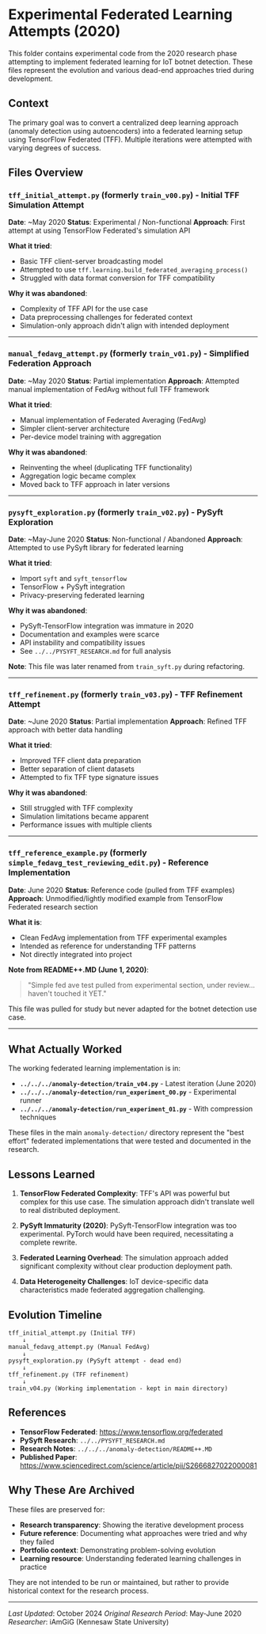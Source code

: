 # Experimental Federated Learning Attempts (2020)

This folder contains experimental code from the 2020 research phase attempting to implement federated learning for IoT botnet detection. These files represent the evolution and various dead-end approaches tried during development.

## Context

The primary goal was to convert a centralized deep learning approach (anomaly detection using autoencoders) into a federated learning setup using TensorFlow Federated (TFF). Multiple iterations were attempted with varying degrees of success.

## Files Overview

### `tff_initial_attempt.py` (formerly `train_v00.py`) - Initial TFF Simulation Attempt
**Date**: ~May 2020
**Status**: Experimental / Non-functional
**Approach**: First attempt at using TensorFlow Federated's simulation API

**What it tried**:
- Basic TFF client-server broadcasting model
- Attempted to use `tff.learning.build_federated_averaging_process()`
- Struggled with data format conversion for TFF compatibility

**Why it was abandoned**:
- Complexity of TFF API for the use case
- Data preprocessing challenges for federated context
- Simulation-only approach didn't align with intended deployment

---

### `manual_fedavg_attempt.py` (formerly `train_v01.py`) - Simplified Federation Approach
**Date**: ~May 2020
**Status**: Partial implementation
**Approach**: Attempted manual implementation of FedAvg without full TFF framework

**What it tried**:
- Manual implementation of Federated Averaging (FedAvg)
- Simpler client-server architecture
- Per-device model training with aggregation

**Why it was abandoned**:
- Reinventing the wheel (duplicating TFF functionality)
- Aggregation logic became complex
- Moved back to TFF approach in later versions

---

### `pysyft_exploration.py` (formerly `train_v02.py`) - PySyft Exploration
**Date**: ~May-June 2020
**Status**: Non-functional / Abandoned
**Approach**: Attempted to use PySyft library for federated learning

**What it tried**:
- Import `syft` and `syft_tensorflow`
- TensorFlow + PySyft integration
- Privacy-preserving federated learning

**Why it was abandoned**:
- PySyft-TensorFlow integration was immature in 2020
- Documentation and examples were scarce
- API instability and compatibility issues
- See `../../PYSYFT_RESEARCH.md` for full analysis

**Note**: This file was later renamed from `train_syft.py` during refactoring.

---

### `tff_refinement.py` (formerly `train_v03.py`) - TFF Refinement Attempt
**Date**: ~June 2020
**Status**: Partial implementation
**Approach**: Refined TFF approach with better data handling

**What it tried**:
- Improved TFF client data preparation
- Better separation of client datasets
- Attempted to fix TFF type signature issues

**Why it was abandoned**:
- Still struggled with TFF complexity
- Simulation limitations became apparent
- Performance issues with multiple clients

---

### `tff_reference_example.py` (formerly `simple_fedavg_test_reviewing_edit.py`) - Reference Implementation
**Date**: June 2020
**Status**: Reference code (pulled from TFF examples)
**Approach**: Unmodified/lightly modified example from TensorFlow Federated research section

**What it is**:
- Clean FedAvg implementation from TFF experimental examples
- Intended as reference for understanding TFF patterns
- Not directly integrated into project

**Note from README++.MD (June 1, 2020)**:
> "Simple fed ave test pulled from experimental section, under review... haven't touched it YET."

This file was pulled for study but never adapted for the botnet detection use case.

---

## What Actually Worked

The working federated learning implementation is in:
- **`../../../anomaly-detection/train_v04.py`** - Latest iteration (June 2020)
- **`../../../anomaly-detection/run_experiment_00.py`** - Experimental runner
- **`../../../anomaly-detection/run_experiment_01.py`** - With compression techniques

These files in the main `anomaly-detection/` directory represent the "best effort" federated implementations that were tested and documented in the research.

## Lessons Learned

1. **TensorFlow Federated Complexity**: TFF's API was powerful but complex for this use case. The simulation approach didn't translate well to real distributed deployment.

2. **PySyft Immaturity (2020)**: PySyft-TensorFlow integration was too experimental. PyTorch would have been required, necessitating a complete rewrite.

3. **Federated Learning Overhead**: The simulation approach added significant complexity without clear production deployment path.

4. **Data Heterogeneity Challenges**: IoT device-specific data characteristics made federated aggregation challenging.

## Evolution Timeline

```
tff_initial_attempt.py (Initial TFF)
    ↓
manual_fedavg_attempt.py (Manual FedAvg)
    ↓
pysyft_exploration.py (PySyft attempt - dead end)
    ↓
tff_refinement.py (TFF refinement)
    ↓
train_v04.py (Working implementation - kept in main directory)
```

## References

- **TensorFlow Federated**: https://www.tensorflow.org/federated
- **PySyft Research**: `../../PYSYFT_RESEARCH.md`
- **Research Notes**: `../../../anomaly-detection/README++.MD`
- **Published Paper**: https://www.sciencedirect.com/science/article/pii/S2666827022000081

## Why These Are Archived

These files are preserved for:
- **Research transparency**: Showing the iterative development process
- **Future reference**: Documenting what approaches were tried and why they failed
- **Portfolio context**: Demonstrating problem-solving evolution
- **Learning resource**: Understanding federated learning challenges in practice

They are not intended to be run or maintained, but rather to provide historical context for the research process.

---

*Last Updated*: October 2024
*Original Research Period*: May-June 2020
*Researcher*: iAmGiG (Kennesaw State University)

